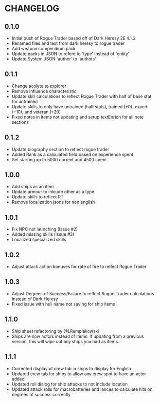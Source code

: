 # CHANGELOG

## 0.1.0

- Initial push of Rogue Trader based off of Dark Heresy 2E 4.1.2
- Renamed files and text from dark heresy to rogue trader
- Add weapon compendium pack
- Update packs in JSON to refere to 'type' instead of 'entity'
- Update System JSON 'author' to 'authors'

## 0.1.1

- Change acolyte to explorer
- Remove Influence characteristic
- Update skill calculations to reflect Rogue Trader with half of base stat for untrained
- Update skills to only have untrained (half stats), trained (+0), expert (+10), and veteran (+20)
- Fixed notes in items not updating and setup textEnrich for all note sections

## 0.1.2

- Update biography section to reflect rogue trader
- Added Rank as a calculated field based on experience spent
- Set starting xp to 5000 current and 4500 spent 

## 1.0.0

- Add ships as an item
- Update armour to inlcude other as a type
- Update skills to reflect RT
- Remove localization jsons for non english

## 1.0.1

- Fix NPC not launching (Issue #2)
- Added missing skills (Issue #3)
- Localized specialized skills

## 1.0.2

- Adjust attack action bonuses for rate of fire to reflect Rogue Trader

## 1.0.3

- Adjust Degrees of Success/Failure to reflect Rogue Trader calculations instead of Dark Heresy
- Fixed issue with hull name not saving for ship items

## 1.1.0

- Ship sheet refactoring by @LRemplakowski
- Ships are now actors instead of items. If updating from a previous version, this will wipe out any ships you had as items. 

## 1.1.1

- Corrected display of crew tab in ships to display for English
- Updated crew tab for ships to allow any crew spot to have an actor added
- Updated roll dialog for ship attacks to not include location
- Updated attack rolls for macrobatteries and lances to calculate hits on degrees of success correctly